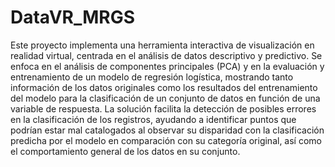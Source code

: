 # DataVR_MRGS

Este proyecto implementa una herramienta interactiva de visualización en realidad virtual, centrada en el análisis de datos descriptivo y predictivo. Se enfoca en el análisis de componentes principales (PCA) y en la evaluación y entrenamiento de un modelo de regresión logística, mostrando tanto información de los datos originales como los resultados del entrenamiento del modelo para la clasificación de un conjunto de datos en función de una variable de respuesta. La solución facilita la detección de posibles errores en la clasificación de los registros, ayudando a identificar puntos que podrían estar mal catalogados al observar su disparidad con la clasificación predicha por el modelo en comparación con su categoría original, así como el comportamiento general de los datos en su conjunto.
